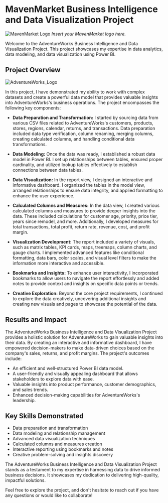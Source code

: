 # MavenMarket Business Intelligence and Data Visualization Project

![MavenMarket Logo](link_to_logo.png) *Insert your MavenMarket logo here.*

Welcome to the AdventureWorks Business Intelligence and Data Visualization Project. This project showcases my expertise in data analytics, data modeling, and data visualization using Power BI.

## Project Overview
![AdventureWorks_Logo](https://github.com/tonynguyen22/AdventureWorks/assets/69407233/9e070ccf-8e33-4f52-beba-a8148d5a08a8)

In this project, I have demonstrated my ability to work with complex datasets and create a powerful data model that provides valuable insights into AdventureWorks's business operations. The project encompasses the following key components:

- **Data Preparation and Transformation:** I started by sourcing data from various CSV files related to AdventureWorks's customers, products, stores, regions, calendar, returns, and transactions. Data preparation included data type verification, column renaming, merging columns, creating calculated columns, and handling conditional data transformations.

- **Data Modeling:** Once the data was ready, I established a robust data model in Power BI. I set up relationships between tables, ensured proper cardinality, and utilized lookup tables effectively to establish connections between data tables. 

- **Data Visualization:** In the report view, I designed an interactive and informative dashboard. I organized the tables in the model view, arranged relationships to ensure data integrity, and applied formatting to enhance the user experience.

- **Calculated Columns and Measures:** In the data view, I created various calculated columns and measures to provide deeper insights into the data. These included calculations for customer age, priority, price tier, years since remodel, and more. Additionally, I developed measures for total transactions, total profit, return rate, revenue, cost, and profit margin.

- **Visualization Development:** The report included a variety of visuals, such as matrix tables, KPI cards, maps, treemaps, column charts, and gauge charts. I implemented advanced features like conditional formatting, data bars, color scales, and visual level filters to make the information more interactive and accessible.

- **Bookmarks and Insights:** To enhance user interactivity, I incorporated bookmarks to allow users to navigate the report effortlessly and added notes to provide context and insights on specific data points or trends.

- **Creative Exploration:** Beyond the core project requirements, I continued to explore the data creatively, uncovering additional insights and creating new visuals and pages to showcase the potential of the data.

## Results and Impact

The AdventureWorks Business Intelligence and Data Visualization Project provides a holistic solution for AdventureWorks to gain valuable insights into their data. By creating an interactive and informative dashboard, I have empowered decision-makers to make data-driven choices based on the company's sales, returns, and profit margins. The project's outcomes include:

- An efficient and well-structured Power BI data model.
- A user-friendly and visually appealing dashboard that allows stakeholders to explore data with ease.
- Valuable insights into product performance, customer demographics, and sales trends.
- Enhanced decision-making capabilities for AdventureWorks's leadership.

## Key Skills Demonstrated

- Data preparation and transformation
- Data modeling and relationship management
- Advanced data visualization techniques
- Calculated columns and measures creation
- Interactive reporting using bookmarks and notes
- Creative problem-solving and insights discovery

The AdventureWorks Business Intelligence and Data Visualization Project stands as a testament to my expertise in harnessing data to drive informed business decisions. It showcases my dedication to delivering high-quality, impactful solutions.

Feel free to explore the project, and don't hesitate to reach out if you have any questions or would like to collaborate!


